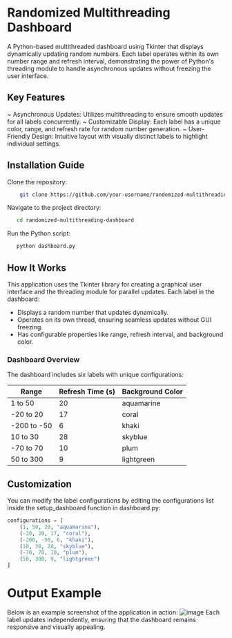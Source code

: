 # Randomized Multithreading Dashboard
A Python-based multithreaded dashboard using Tkinter that displays dynamically updating random numbers. Each label operates within its own number range and refresh interval, demonstrating the power of Python's threading module to handle asynchronous updates without freezing the user interface.

## Key Features
~ Asynchronous Updates: Utilizes multithreading to ensure smooth updates for all labels concurrently.
~ Customizable Display: Each label has a unique color, range, and refresh rate for random number generation.
~ User-Friendly Design: Intuitive layout with visually distinct labels to highlight individual settings.

## Installation Guide
Clone the repository:
```bash
    git clone https://github.com/your-username/randomized-multithreading-dashboard.git
```
Navigate to the project directory:
```bash
   cd randomized-multithreading-dashboard
```
Run the Python script:
```bash
   python dashboard.py
```
## How It Works
This application uses the Tkinter library for creating a graphical user interface and the threading module for parallel updates. Each label in the dashboard:

- Displays a random number that updates dynamically.
- Operates on its own thread, ensuring seamless updates without GUI freezing.
- Has configurable properties like range, refresh interval, and background color.
  
### Dashboard Overview
The dashboard includes six labels with unique configurations:

|Range            | Refresh Time (s) | Background Color |
|-----------------|------------------|------------------|
| 1 to 50         | 20               | aquamarine       |
| -20 to 20       | 17               | coral            |
| -200 to -50     | 6                | khaki            |
| 10 to 30        | 28               | skyblue          |
| -70 to 70       | 10               | plum             |
| 50 to 300       | 9                | lightgreen       |

## Customization
You can modify the label configurations by editing the configurations list inside the setup_dashboard function in dashboard.py:
```python
configurations = [
    (1, 50, 20, "aquamarine"),
    (-20, 20, 17, "coral"),
    (-200, -50, 6, "khaki"),
    (10, 30, 28, "skyblue"),
    (-70, 70, 10, "plum"),
    (50, 300, 9, "lightgreen")
]
```

# Output Example
Below is an example screenshot of the application in action:
![image](https://github.com/user-attachments/assets/022c5b70-cc70-4449-92cb-3e47453cbc72)
Each label updates independently, ensuring that the dashboard remains responsive and visually appealing.
